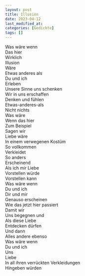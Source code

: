 ```yaml
---
layout: post
title: Illusion
date: 2023-04-12
last_modified_at:
categories: [Gedichte]
tags: []
---
```


Was wäre wenn  
Das hier  
Wirklich  
Illusion  
Wäre  
Etwas anderes als  
Du und ich  
Erleben  
Unsere Sinne uns schenken    
Wir in uns erschaffen  
Denken und fühlen  
Etwas-anderes-als  
Nicht nichts  
Was wäre  
Wenn das hier  
Zum Beispiel  
Sagen wir  
Liebe wäre  
In einem verwegenen Kostüm  
So vollkommen  
Verkleidet  
So anders  
Erscheinend  
Als ich mir Liebe  
Vorstellen würde  
Vorstellen kann   
Was wäre wenn  
Du und ich  
Dir und mir  
Genauso erscheinen  
Wie das jetzt hier passiert  
Damit wir  
Uns begegnen und  
Als diese Liebe  
Entdecken dürfen  
Und dann  
Alles andere ebenso  
Was wäre wenn  
Du und ich  
Uns  
Liebe  
In all ihren verrückten Verkleidungen  
Hingeben würden